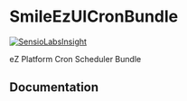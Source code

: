 # SmileEzUICronBundle

[![SensioLabsInsight](https://insight.sensiolabs.com/projects/f1ab4025-bcd6-43e9-8857-5029ea2247a4/mini.png)](https://insight.sensiolabs.com/projects/f1ab4025-bcd6-43e9-8857-5029ea2247a4)

eZ Platform Cron Scheduler Bundle

## Documentation


